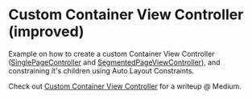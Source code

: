 # Custom Container View Controller (improved)

Example on how to create a custom Container View Controller ([SinglePageController](ImprovedContainerViewController/SinglePageController/SinglePageController.swift) and [SegmentedPageViewController](ImprovedContainerViewController/SegmentedPageViewController/SegmentedPageViewController.swift)), and constraining it's children using Auto Layout Constraints.

Check out [Custom Container View Controller]() for a writeup @ Medium.
